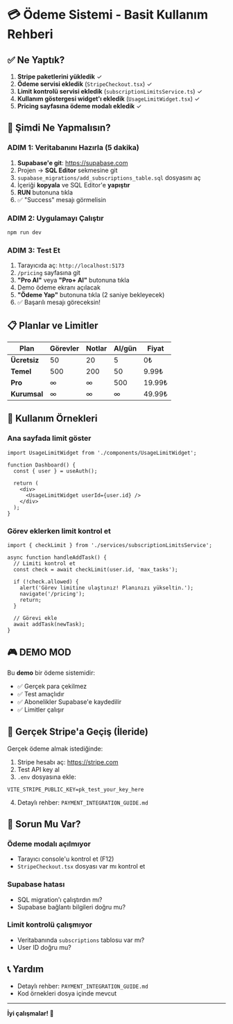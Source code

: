 # 💳 Ödeme Sistemi - Basit Kullanım Rehberi

## ✅ Ne Yaptık?

1. **Stripe paketlerini yükledik** ✓
2. **Ödeme servisi ekledik** (`StripeCheckout.tsx`) ✓
3. **Limit kontrolü servisi ekledik** (`subscriptionLimitsService.ts`) ✓
4. **Kullanım göstergesi widget'ı ekledik** (`UsageLimitWidget.tsx`) ✓
5. **Pricing sayfasına ödeme modalı ekledik** ✓

## 🚀 Şimdi Ne Yapmalısın?

### ADIM 1: Veritabanını Hazırla (5 dakika)

1. **Supabase'e git**: https://supabase.com
2. Projen → **SQL Editor** sekmesine git
3. `supabase_migrations/add_subscriptions_table.sql` dosyasını aç
4. İçeriği **kopyala** ve SQL Editor'e **yapıştır**
5. **RUN** butonuna tıkla
6. ✅ "Success" mesajı görmelisin

### ADIM 2: Uygulamayı Çalıştır

```bash
npm run dev
```

### ADIM 3: Test Et

1. Tarayıcıda aç: `http://localhost:5173`
2. `/pricing` sayfasına git
3. **"Pro Al"** veya **"Pro+ Al"** butonuna tıkla
4. Demo ödeme ekranı açılacak
5. **"Ödeme Yap"** butonuna tıkla (2 saniye bekleyecek)
6. ✅ Başarılı mesajı göreceksin!

## 📋 Planlar ve Limitler

| Plan | Görevler | Notlar | AI/gün | Fiyat |
|------|----------|--------|--------|-------|
| **Ücretsiz** | 50 | 20 | 5 | 0₺ |
| **Temel** | 500 | 200 | 50 | 9.99₺ |
| **Pro** | ∞ | ∞ | 500 | 19.99₺ |
| **Kurumsal** | ∞ | ∞ | ∞ | 49.99₺ |

## 🎯 Kullanım Örnekleri

### Ana sayfada limit göster

```tsx
import UsageLimitWidget from './components/UsageLimitWidget';

function Dashboard() {
  const { user } = useAuth();
  
  return (
    <div>
      <UsageLimitWidget userId={user.id} />
    </div>
  );
}
```

### Görev eklerken limit kontrol et

```tsx
import { checkLimit } from './services/subscriptionLimitsService';

async function handleAddTask() {
  // Limiti kontrol et
  const check = await checkLimit(user.id, 'max_tasks');
  
  if (!check.allowed) {
    alert('Görev limitine ulaştınız! Planınızı yükseltin.');
    navigate('/pricing');
    return;
  }
  
  // Görevi ekle
  await addTask(newTask);
}
```

## 🎮 DEMO MOD

Bu **demo** bir ödeme sistemidir:
- ✅ Gerçek para çekilmez
- ✅ Test amaçlıdır
- ✅ Abonelikler Supabase'e kaydedilir
- ✅ Limitler çalışır

## 🔄 Gerçek Stripe'a Geçiş (İleride)

Gerçek ödeme almak istediğinde:

1. Stripe hesabı aç: https://stripe.com
2. Test API key al
3. `.env` dosyasına ekle:
```env
VITE_STRIPE_PUBLIC_KEY=pk_test_your_key_here
```
4. Detaylı rehber: `PAYMENT_INTEGRATION_GUIDE.md`

## 🐛 Sorun Mu Var?

### Ödeme modalı açılmıyor
- Tarayıcı console'u kontrol et (F12)
- `StripeCheckout.tsx` dosyası var mı kontrol et

### Supabase hatası
- SQL migration'ı çalıştırdın mı?
- Supabase bağlantı bilgileri doğru mu?

### Limit kontrolü çalışmıyor
- Veritabanında `subscriptions` tablosu var mı?
- User ID doğru mu?

## 📞 Yardım

- Detaylı rehber: `PAYMENT_INTEGRATION_GUIDE.md`
- Kod örnekleri dosya içinde mevcut

---

**İyi çalışmalar! 🚀**
